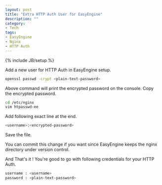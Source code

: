 ```yaml
---
layout: post
title: "Extra HTTP Auth User for EasyEngine"
description: ""
category:
- Tech
tags:
- EasyEngine
- Nginx
- HTTP Auth
---
```

{% include JB/setup %}

Add a new user for HTTP Auth in EasyEngine setup.

```bash
openssl passwd -crypt <plain-text-password>
```

Above command will print the encrypted password on the console. Copy the encrypted password.

```bash
cd /etc/nginx
vim htpasswd-ee
```

Add following exact line at the end.

```bash
<username>:<encrypted-password>
```

Save the file.

You can commit this change if you want since EasyEngine keeps the nginx directory under version control.

And That's it ! You're good to go with following credentials for your HTTP Auth.

```bash
username : <username>
password : <plain-text-password>
```
